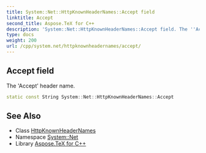 ```yaml
---
title: System::Net::HttpKnownHeaderNames::Accept field
linktitle: Accept
second_title: Aspose.TeX for C++
description: 'System::Net::HttpKnownHeaderNames::Accept field. The ''Accept'' header name in C++.'
type: docs
weight: 200
url: /cpp/system.net/httpknownheadernames/accept/
---
```

## Accept field


The 'Accept' header name.

```cpp
static const String System::Net::HttpKnownHeaderNames::Accept
```

## See Also

* Class [HttpKnownHeaderNames](../)
* Namespace [System::Net](../../)
* Library [Aspose.TeX for C++](../../../)
